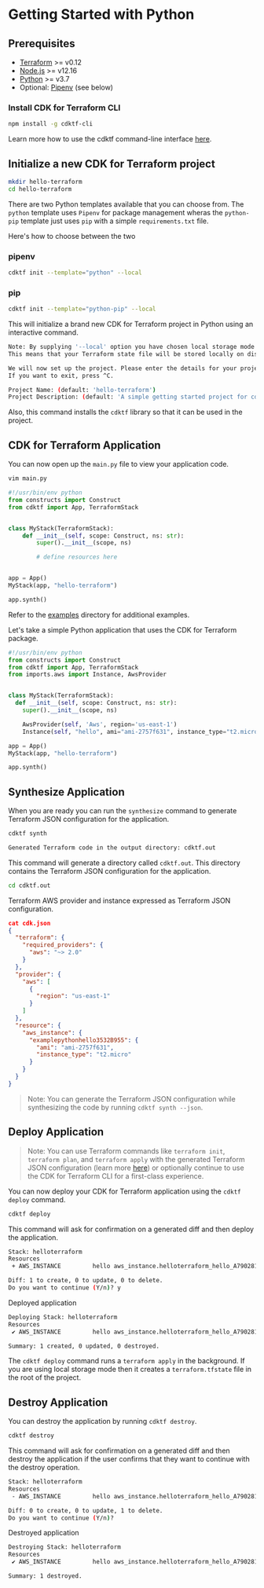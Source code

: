# Getting Started with Python

## Prerequisites

- [Terraform](https://www.terraform.io/downloads.html) >= v0.12
- [Node.js](https://nodejs.org) >= v12.16
- [Python](https://www.python.org/downloads/) >= v3.7
- Optional: [Pipenv](https://pipenv.pypa.io/en/latest/install/#installing-pipenv/) (see below)

### Install CDK for Terraform CLI

```bash
npm install -g cdktf-cli
```

Learn more how to use the cdktf command-line interface [here](../cli-commands.md).

## Initialize a new CDK for Terraform project

```bash
mkdir hello-terraform
cd hello-terraform
```

There are two Python templates available that you can choose from.
The `python` template uses `Pipenv` for package management wheras the
`python-pip` template just uses `pip` with a simple `requirements.txt` file.

Here's how to choose between the two

### pipenv
```bash
cdktf init --template="python" --local
```

### pip
```bash
cdktf init --template="python-pip" --local
```

This will initialize a brand new CDK for Terraform project in Python using an interactive command.

```bash
Note: By supplying '--local' option you have chosen local storage mode for storing the state of your stack.
This means that your Terraform state file will be stored locally on disk in a file 'terraform.tfstate' in the root of your project.

We will now set up the project. Please enter the details for your project.
If you want to exit, press ^C.

Project Name: (default: 'hello-terraform')
Project Description: (default: 'A simple getting started project for cdktf.')
```

Also, this command installs the `cdktf` library so that it can be used in the project.

## CDK for Terraform Application

You can now open up the `main.py` file to view your application code.

```bash
vim main.py
```

```python
#!/usr/bin/env python
from constructs import Construct
from cdktf import App, TerraformStack


class MyStack(TerraformStack):
    def __init__(self, scope: Construct, ns: str):
        super().__init__(scope, ns)

        # define resources here


app = App()
MyStack(app, "hello-terraform")

app.synth()
```

Refer to the [examples](../../examples/) directory for additional examples.

Let's take a simple Python application that uses the CDK for Terraform package.

```python
#!/usr/bin/env python
from constructs import Construct
from cdktf import App, TerraformStack
from imports.aws import Instance, AwsProvider


class MyStack(TerraformStack):
  def __init__(self, scope: Construct, ns: str):
    super().__init__(scope, ns)

    AwsProvider(self, 'Aws', region='us-east-1')
    Instance(self, "hello", ami="ami-2757f631", instance_type="t2.micro")

app = App()
MyStack(app, "hello-terraform")

app.synth()
```

## Synthesize Application

When you are ready you can run the `synthesize` command to generate Terraform JSON configuration for the application.

```bash
cdktf synth
```

```bash
Generated Terraform code in the output directory: cdktf.out
```

This command will generate a directory called `cdktf.out`. This directory contains the Terraform JSON configuration for
the application.

```bash
cd cdktf.out
```

Terraform AWS provider and instance expressed as Terraform JSON configuration.

```json
cat cdk.json
{
  "terraform": {
    "required_providers": {
      "aws": "~> 2.0"
    }
  },
  "provider": {
    "aws": [
      {
        "region": "us-east-1"
      }
    ]
  },
  "resource": {
    "aws_instance": {
      "examplepythonhello3532B955": {
        "ami": "ami-2757f631",
        "instance_type": "t2.micro"
      }
    }
  }
}
```

> Note: You can generate the Terraform JSON configuration while synthesizing the code by running `cdktf synth --json`.

## Deploy Application

> Note: You can use Terraform commands like `terraform init`, `terraform plan`, and `terraform apply` with the generated
> Terraform JSON configuration (learn more [here](../working-with-cdk-for-terraform/synthesizing-config.md)) or optionally continue to use the CDK for Terraform CLI for a first-class experience.

You can now deploy your CDK for Terraform application using the `cdktf deploy` command.

```bash
cdktf deploy
```

This command will ask for confirmation on a generated diff and then deploy the application.

```bash
Stack: helloterraform
Resources
 + AWS_INSTANCE         hello aws_instance.helloterraform_hello_A790281A

Diff: 1 to create, 0 to update, 0 to delete.
Do you want to continue (Y/n)? y
```

Deployed application

```bash
Deploying Stack: helloterraform
Resources
 ✔ AWS_INSTANCE         hello aws_instance.helloterraform_hello_A790281A

Summary: 1 created, 0 updated, 0 destroyed.
```

The `cdktf deploy` command runs a `terraform apply` in the background. If you are using local storage mode then it creates a `terraform.tfstate` file in the root of the project.

## Destroy Application

You can destroy the application by running `cdktf destroy`.

```bash
cdktf destroy
```

This command will ask for confirmation on a generated diff and then destroy the application if
the user confirms that they want to continue with the destroy operation.

```bash
Stack: helloterraform
Resources
 - AWS_INSTANCE         hello aws_instance.helloterraform_hello_A790281A

Diff: 0 to create, 0 to update, 1 to delete.
Do you want to continue (Y/n)?
```

Destroyed application

```bash
Destroying Stack: helloterraform
Resources
 ✔ AWS_INSTANCE         hello aws_instance.helloterraform_hello_A790281A

Summary: 1 destroyed.
```
